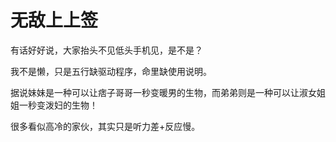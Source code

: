 # 无敌上上签

有话好好说，大家抬头不见低头手机见，是不是？ 

我不是懒，只是五行缺驱动程序，命里缺使用说明。 

据说妹妹是一种可以让痞子哥哥一秒变暖男的生物，而弟弟则是一种可以让淑女姐姐一秒变泼妇的生物！ 

很多看似高冷的家伙，其实只是听力差+反应慢。
